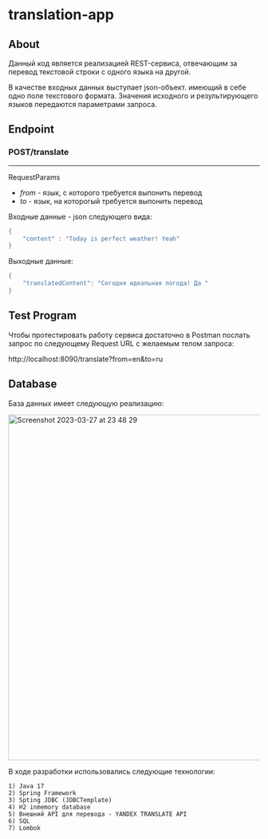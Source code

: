 # translation-app

## About
Данный код является реализацией REST-сервиса, отвечающим за перевод текстовой строки с одного языка на другой.

В качестве входных данных выступает json-объект. имеющий в себе одно поле текстового формата. Значения исходного и результирующего языков передаются параметрами запроса.

## Endpoint

### POST/translate

***
   RequestParams
   * _from_ - язык, с которого требуется выпонить перевод
   * _to_ - язык, на которогый требуется выпонить перевод

Входные данные - json следующего вида:

```java
{
    "content" : "Today is perfect weather! Yeah"
}
```
Выходные данные:

```java
{
    "translatedContent": "Сегодня идеальная погода! Да "
}
```
## Test Program
Чтобы протестировать работу сервиса достаточно в Postman послать запрос по следующему Request URL с желаемым телом запроса:

   http://localhost:8090/translate?from=en&to=ru

## Database
База данных имеет следующую реализацию:

<img width="692" alt="Screenshot 2023-03-27 at 23 48 29" src="https://user-images.githubusercontent.com/76592052/228064316-b0c1c233-0fee-494d-a7da-04204158bccc.png">

В ходе разработки использовались следующие технологии:

    1) Java 17
    2) Spring Framework
    3) Spting JDBC (JDBCTemplate)
    4) H2 inmemory database
    5) Внешний API для перевода - YANDEX TRANSLATE API
    6) SQL 
    7) Lombok
